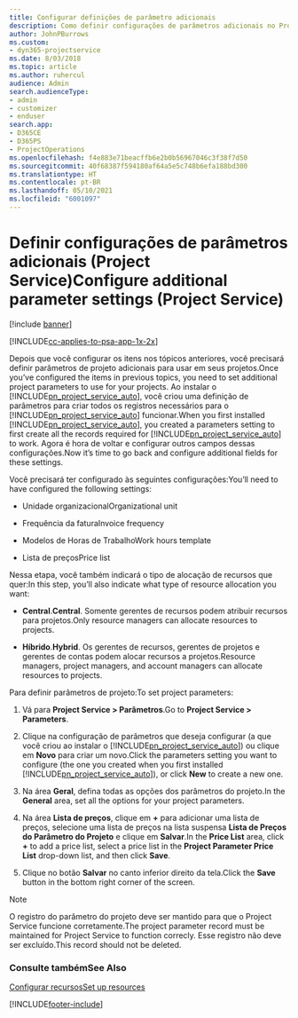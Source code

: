 ```yaml
---
title: Configurar definições de parâmetro adicionais
description: Como definir configurações de parâmetros adicionais no Project Service
author: JohnPBurrows
ms.custom:
- dyn365-projectservice
ms.date: 8/03/2018
ms.topic: article
ms.author: ruhercul
audience: Admin
search.audienceType:
- admin
- customizer
- enduser
search.app:
- D365CE
- D365PS
- ProjectOperations
ms.openlocfilehash: f4e883e71beacffb6e2b0b56967046c3f38f7d50
ms.sourcegitcommit: 40f68387f594180af64a5e5c748b6efa188bd300
ms.translationtype: HT
ms.contentlocale: pt-BR
ms.lasthandoff: 05/10/2021
ms.locfileid: "6001097"
---
```

# <a name="configure-additional-parameter-settings-project-service"></a><span data-ttu-id="d4b69-103">Definir configurações de parâmetros adicionais (Project Service)</span><span class="sxs-lookup"><span data-stu-id="d4b69-103">Configure additional parameter settings (Project Service)</span></span>

[!include [banner](../includes/psa-now-project-operations.md)]

[!INCLUDE[cc-applies-to-psa-app-1x-2x](../includes/cc-applies-to-psa-app-1x-2x.md)]

<span data-ttu-id="d4b69-104">Depois que você configurar os itens nos tópicos anteriores, você precisará definir parâmetros de projeto adicionais para usar em seus projetos.</span><span class="sxs-lookup"><span data-stu-id="d4b69-104">Once you’ve configured the items in previous topics, you need to set additional project parameters to use for your projects.</span></span> <span data-ttu-id="d4b69-105">Ao instalar o [!INCLUDE[pn_project_service_auto](../includes/pn-project-service-auto.md)], você criou uma definição de parâmetros para criar todos os registros necessários para o [!INCLUDE[pn_project_service_auto](../includes/pn-project-service-auto.md)] funcionar.</span><span class="sxs-lookup"><span data-stu-id="d4b69-105">When you first installed [!INCLUDE[pn_project_service_auto](../includes/pn-project-service-auto.md)], you created a parameters setting to first create all the records required for [!INCLUDE[pn_project_service_auto](../includes/pn-project-service-auto.md)] to work.</span></span> <span data-ttu-id="d4b69-106">Agora é hora de voltar e configurar outros campos dessas configurações.</span><span class="sxs-lookup"><span data-stu-id="d4b69-106">Now it’s time to go back and configure additional fields for these settings.</span></span>  
  
 <span data-ttu-id="d4b69-107">Você precisará ter configurado às seguintes configurações:</span><span class="sxs-lookup"><span data-stu-id="d4b69-107">You’ll need to have configured the following settings:</span></span>  
  
-   <span data-ttu-id="d4b69-108">Unidade organizacional</span><span class="sxs-lookup"><span data-stu-id="d4b69-108">Organizational unit</span></span>  
  
-   <span data-ttu-id="d4b69-109">Frequência da fatura</span><span class="sxs-lookup"><span data-stu-id="d4b69-109">Invoice frequency</span></span>  
  
-   <span data-ttu-id="d4b69-110">Modelos de Horas de Trabalho</span><span class="sxs-lookup"><span data-stu-id="d4b69-110">Work hours template</span></span>  
  
-   <span data-ttu-id="d4b69-111">Lista de preços</span><span class="sxs-lookup"><span data-stu-id="d4b69-111">Price list</span></span>  
 
<span data-ttu-id="d4b69-112">Nessa etapa, você também indicará o tipo de alocação de recursos que quer:</span><span class="sxs-lookup"><span data-stu-id="d4b69-112">In this step, you’ll also indicate what type of resource allocation you want:</span></span>  
  
- <span data-ttu-id="d4b69-113">**Central**.</span><span class="sxs-lookup"><span data-stu-id="d4b69-113">**Central**.</span></span> <span data-ttu-id="d4b69-114">Somente gerentes de recursos podem atribuir recursos para projetos.</span><span class="sxs-lookup"><span data-stu-id="d4b69-114">Only resource managers can allocate resources to projects.</span></span>  
  
- <span data-ttu-id="d4b69-115">**Híbrido**.</span><span class="sxs-lookup"><span data-stu-id="d4b69-115">**Hybrid**.</span></span> <span data-ttu-id="d4b69-116">Os gerentes de recursos, gerentes de projetos e gerentes de contas podem alocar recursos a projetos.</span><span class="sxs-lookup"><span data-stu-id="d4b69-116">Resource managers, project managers, and account managers can allocate resources to projects.</span></span>  
  
 
<span data-ttu-id="d4b69-117">Para definir parâmetros de projeto:</span><span class="sxs-lookup"><span data-stu-id="d4b69-117">To set project parameters:</span></span>  
  
1. <span data-ttu-id="d4b69-118">Vá para **Project Service > Parâmetros**.</span><span class="sxs-lookup"><span data-stu-id="d4b69-118">Go to **Project Service > Parameters**.</span></span>  
  
2. <span data-ttu-id="d4b69-119">Clique na configuração de parâmetros que deseja configurar (a que você criou ao instalar o [!INCLUDE[pn_project_service_auto](../includes/pn-project-service-auto.md)]) ou clique em **Novo** para criar um novo.</span><span class="sxs-lookup"><span data-stu-id="d4b69-119">Click the parameters setting you want to configure (the one you created when you first installed [!INCLUDE[pn_project_service_auto](../includes/pn-project-service-auto.md)]), or click **New** to create a new one.</span></span>  
  
3. <span data-ttu-id="d4b69-120">Na área **Geral**, defina todas as opções dos parâmetros do projeto.</span><span class="sxs-lookup"><span data-stu-id="d4b69-120">In the **General** area, set all the options for your project parameters.</span></span>  
  
4. <span data-ttu-id="d4b69-121">Na área **Lista de preços**, clique em **+** para adicionar uma lista de preços, selecione uma lista de preços na lista suspensa **Lista de Preços do Parâmetro do Projeto** e clique em **Salvar**.</span><span class="sxs-lookup"><span data-stu-id="d4b69-121">In the **Price List** area, click **+** to add a price list, select a price list in the **Project Parameter Price List** drop-down list, and then click **Save**.</span></span>  
  
5. <span data-ttu-id="d4b69-122">Clique no botão **Salvar** no canto inferior direito da tela.</span><span class="sxs-lookup"><span data-stu-id="d4b69-122">Click the **Save** button in the bottom right corner of the screen.</span></span>  

> [!NOTE]
> <span data-ttu-id="d4b69-123">O registro do parâmetro do projeto deve ser mantido para que o Project Service funcione corretamente.</span><span class="sxs-lookup"><span data-stu-id="d4b69-123">The project parameter record must be maintained for Project Service to function correcly.</span></span> <span data-ttu-id="d4b69-124">Esse registro não deve ser excluído.</span><span class="sxs-lookup"><span data-stu-id="d4b69-124">This record should not be deleted.</span></span>

### <a name="see-also"></a><span data-ttu-id="d4b69-125">Consulte também</span><span class="sxs-lookup"><span data-stu-id="d4b69-125">See Also</span></span>  
 [<span data-ttu-id="d4b69-126">Configurar recursos</span><span class="sxs-lookup"><span data-stu-id="d4b69-126">Set up resources</span></span>](../psa/set-up-resources.md)


[!INCLUDE[footer-include](../includes/footer-banner.md)]